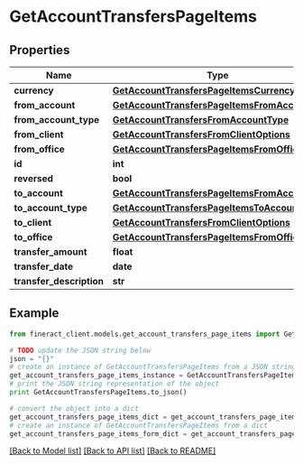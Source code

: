 # GetAccountTransfersPageItems


## Properties

Name | Type | Description | Notes
------------ | ------------- | ------------- | -------------
**currency** | [**GetAccountTransfersPageItemsCurrency**](GetAccountTransfersPageItemsCurrency.md) |  | [optional] 
**from_account** | [**GetAccountTransfersPageItemsFromAccount**](GetAccountTransfersPageItemsFromAccount.md) |  | [optional] 
**from_account_type** | [**GetAccountTransfersFromAccountType**](GetAccountTransfersFromAccountType.md) |  | [optional] 
**from_client** | [**GetAccountTransfersFromClientOptions**](GetAccountTransfersFromClientOptions.md) |  | [optional] 
**from_office** | [**GetAccountTransfersPageItemsFromOffice**](GetAccountTransfersPageItemsFromOffice.md) |  | [optional] 
**id** | **int** |  | [optional] 
**reversed** | **bool** |  | [optional] 
**to_account** | [**GetAccountTransfersPageItemsFromAccount**](GetAccountTransfersPageItemsFromAccount.md) |  | [optional] 
**to_account_type** | [**GetAccountTransfersPageItemsToAccountType**](GetAccountTransfersPageItemsToAccountType.md) |  | [optional] 
**to_client** | [**GetAccountTransfersFromClientOptions**](GetAccountTransfersFromClientOptions.md) |  | [optional] 
**to_office** | [**GetAccountTransfersPageItemsFromOffice**](GetAccountTransfersPageItemsFromOffice.md) |  | [optional] 
**transfer_amount** | **float** |  | [optional] 
**transfer_date** | **date** |  | [optional] 
**transfer_description** | **str** |  | [optional] 

## Example

```python
from fineract_client.models.get_account_transfers_page_items import GetAccountTransfersPageItems

# TODO update the JSON string below
json = "{}"
# create an instance of GetAccountTransfersPageItems from a JSON string
get_account_transfers_page_items_instance = GetAccountTransfersPageItems.from_json(json)
# print the JSON string representation of the object
print GetAccountTransfersPageItems.to_json()

# convert the object into a dict
get_account_transfers_page_items_dict = get_account_transfers_page_items_instance.to_dict()
# create an instance of GetAccountTransfersPageItems from a dict
get_account_transfers_page_items_form_dict = get_account_transfers_page_items.from_dict(get_account_transfers_page_items_dict)
```
[[Back to Model list]](../README.md#documentation-for-models) [[Back to API list]](../README.md#documentation-for-api-endpoints) [[Back to README]](../README.md)


